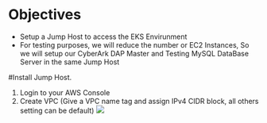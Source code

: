 # Objectives
- Setup a Jump Host to access the EKS Envirunment
- For testing purposes, we will reduce the number or EC2 Instances, So we will setup our CyberArk DAP Master and Testing MySQL DataBase Server in the same Jump Host

#Install Jump Host.
1. Login to your AWS Console
2. Create VPC (Give a VPC name tag and assign IPv4 CIDR block, all others setting can be default)
   ![](https://github.com/ivanckleecity/CyberArk-DAP-EKS-Lap-2021/blob/main/images/00-vpc-setup01.PNG)
